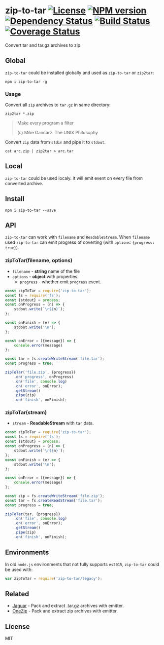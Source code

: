 # zip-to-tar [![License][LicenseIMGURL]][LicenseURL] [![NPM version][NPMIMGURL]][NPMURL] [![Dependency Status][DependencyStatusIMGURL]][DependencyStatusURL] [![Build Status][BuildStatusIMGURL]][BuildStatusURL] [![Coverage Status][CoverageIMGURL]][CoverageURL]

Convert tar and tar.gz archives to zip.

## Global

`zip-to-tar` could be installed globally and used as `zip-to-tar` or `zip2tar`:

```
npm i zip-to-tar -g
```

### Usage

Convert all `zip` archives to `tar.gz` in same directory:

```
zip2tar *.zip
```

> Make every program a filter
>
> (c) Mike Gancarz: The UNIX Philosophy

Convert `zip` data from `stdin` and pipe it to `stdout`.

```
cat arc.zip | zip2tar > arc.tar
```

## Local

`zip-to-tar` could be used localy. It will emit event on every file from converted archive.

## Install

```
npm i zip-to-tar --save
```

## API

`zip-to-tar` can work with `filename` and `ReadableStream`. When `filename` used `zip-to-tar` can emit
progress of coverting (with `options`: `{progress: true}`).

### zipToTar(filename, options)

- `filename` - **string** name of the file
- `options` - **object** with properties:
  - `progress` - whether emit `progress` event.

```js
const zipToTar = require('zip-to-tar');
const fs = require('fs');
const {stdout} = process;
const onProgress = (n) => {
    stdout.write(`\r${n}`);
};

const onFinish = (e) => {
    stdout.write('\n');
};

const onError = ({message}) => {
    console.error(message)
};

const tar = fs.createWriteStream('file.tar');
const progress = true;

zipToTar('file.zip', {progress})
    .on('progress', onProgress)
    .on('file', console.log)
    .on('error', onError);
    .getStream()
    .pipe(zip)
    .on('finish', onFinish);

```

### zipToTar(stream)

- `stream` - **ReadableStream** with `tar` data.

```js
const zipToTar = require('zip-to-tar');
const fs = require('fs');
const {stdout} = process;
const onProgress = (n) => {
    stdout.write(`\r${n}`);
};
const onFinish = (e) => {
    stdout.write('\n');
};

const onError = ({message}) => {
    console.error(message)
};

const zip = fs.createWriteStream('file.zip');
const tar = fs.createReadStream('file.tar');
const progress = true;

zipToTar(tar, {progress})
    .on('file', console.log)
    .on('error', onError);
    .getStream()
    .pipe(zip)
    .on('finish', onFinish);
```

## Environments

In old `node.js` environments that not fully supports `es2015`, `zip-to-tar` could be used with:

```js
var zipToTar = require('zip-to-tar/legacy');
```
## Related

- [Jaguar](https://github.com/coderaiser/node-jaguar "Jaguar") - Pack and extract .tar.gz archives with emitter.
- [OneZip](https://github.com/coderaiser/node-onezip "OneZip") - Pack and extract zip archives with emitter.

## License

MIT

[NPMIMGURL]:                https://img.shields.io/npm/v/zip-to-tar.svg?style=flat
[BuildStatusIMGURL]:        https://img.shields.io/travis/coderaiser/node-zip-to-tar/master.svg?style=flat
[DependencyStatusIMGURL]:   https://img.shields.io/gemnasium/coderaiser/node-zip-to-tar.svg?style=flat
[LicenseIMGURL]:            https://img.shields.io/badge/license-MIT-317BF9.svg?style=flat
[NPMURL]:                   https://npmjs.org/package/zip-to-tar "npm"
[BuildStatusURL]:           https://travis-ci.org/coderaiser/node-zip-to-tar  "Build Status"
[DependencyStatusURL]:      https://gemnasium.com/coderaiser/node-zip-to-tar "Dependency Status"
[LicenseURL]:               https://tldrlegal.com/license/mit-license "MIT License"

[CoverageURL]:              https://coveralls.io/github/coderaiser/node-zip-to-tar?branch=master
[CoverageIMGURL]:           https://coveralls.io/repos/coderaiser/node-zip-to-tar/badge.svg?branch=master&service=github

